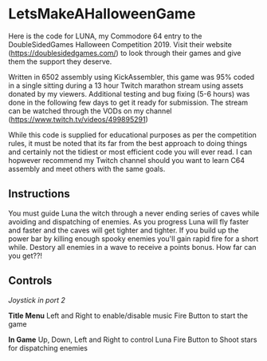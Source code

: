 # LetsMakeAHalloweenGame

Here is the code for LUNA, my Commodore 64 entry to the DoubleSidedGames Halloween Competition 2019. Visit their website (https://doublesidedgames.com/) to look through their games and give them the support they deserve. 

Written in 6502 assembly using KickAssembler, this game was 95% coded in a single sitting during a 13 hour Twitch marathon stream using assets donated by my viewers. Additional testing and bug fixing (5-6 hours) was done in the following few days to get it ready for submission. The stream can be watched through the VODs on my channel (https://www.twitch.tv/videos/499895291)

While this code is supplied for educational purposes as per the competition rules, it must be noted that its far from the best approach to doing things and certainly not the tidiest or most efficient code you will ever read. I can hopwever recommend my Twitch channel should you want to learn C64 assembly and meet others with the same goals.

## Instructions
You must guide Luna the witch through a never ending series of caves while avoiding and dispatching of enemies. As you progress Luna will fly faster and faster and the caves will get tighter and tighter. If you build up the power bar by killing enough spooky enemies you'll gain rapid fire for a short while. Destory all enemies in a wave to receive a points bonus. How far can you get??!

## Controls
*Joystick in port 2*

**Title Menu**
Left and Right to enable/disable music
Fire Button to start the game

**In Game**
Up, Down, Left and Right to control Luna
Fire Button to Shoot stars for dispatching enemies
